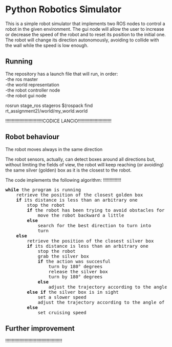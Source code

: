 # Python Robotics Simulator
This is a simple robot simulator that implements two ROS nodes to control a robot in the given environment.
The gui node will allow the user to increase or decrease the speed of the robot and to reset its position to the initial one. The robot will change its direction autonomously, avoiding to collide with the wall while the speed is low enough.  

## Running
The repository has a launch file that will run, in order:  
-the ros master  
-the world representation  
-the robot controller node  
-the robot gui node  
  
rosrun stage_ros stageros $(rospack find rt_assignment2)/world/my_world.world  
  
  
!!!!!!!!!!!!!!!!!!!!!!!!!!!!!CODICE LANCIO!!!!!!!!!!!!!!!!!!!!!!!!!!

## Robot behaviour 
The robot moves always in the same direction 

The robot sensors, actually, can detect boxes around all directions but, without limiting the fields of view, the robot will keep reaching (or avoiding) the same silver (golden) box as it is the closest to the robot.


The code implements the following algorithm:  !!!!!!!!!!!!!!
<pre>
<b>while</b> the program is running
	retrieve the position of the closest golden box   
	<b>if</b> its distance is less than an arbitrary one  
		stop the robot  
		<b>if</b> the robot has been trying to avoid obstacles for 10 timesteps/turns   
			move the robot backward a little   
		<b>else</b>  
			search for the best direction to turn into  
			turn  
	<b>else</b>  
 		retrieve the position of the closest silver box  
		<b>if</b> its distance is less than an arbitrary one  
			stop the robot  
			grab the silver box  
			<b>if</b> the action was succesful  
				turn by 180° degrees  
				release the silver box  
				turn by 180° degrees   
			<b>else</b>   
				adjust the trajectory according to the angle of the silver box with respect to the robot direction  
		<b>else</b> <b>if</b> the silver box is in sight  
			set a slower speed  
			adjust the trajectory according to the angle of the silver box with respect to the robot direction  
		<b>else</b>   
			set cruising speed
</pre>

## Further improvement
!!!!!!!!!!!!!!!!!!!!!!!!!!!!!!!!!!!!!!!!!!!!
